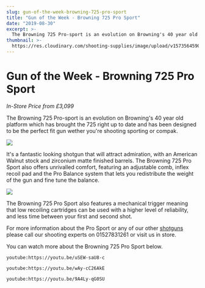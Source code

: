 ```yaml
---
slug: gun-of-the-week-browning-725-pro-sport
title: "Gun of the Week - Browning 725 Pro Sport"
date: "2019-08-30"
excerpt: >-
  The Browning 725 Pro-sport is an evolution on Browning's 40 year old platform which has brought the 725 right up to date.
thumbnail: >-
  https://res.cloudinary.com/shooting-supplies/image/upload/v1573564590/Browning-725-ProSport_ri2kti_yrnviq.jpg
---
```


# **Gun of the Week - Browning 725 Pro Sport**

_In-Store Price from £3,099_

The Browning 725 Pro-sport is an evolution on Browning's 40 year old platform which has brought the 725 right up to date and has been designed to be the perfect fit gun wether you're shooting sporting or compak.

![](https://res.cloudinary.com/shooting-supplies/image/upload/v1573564590/Browning-725-ProSport_ri2kti_yrnviq.jpg)

It's a fantastic looking shotgun that will attract admiration, with an American Walnut stock and zirconium matte finished barrels. The Browning 725 Pro Sport also offers unrivalled comfort, featuring an adjustable comb, inflex recoil pad and the Pro Balance system that lets you redistribute the weight of the gun and fine tune the balance.

![](https://res.cloudinary.com/shooting-supplies/image/upload/v1573564593/B725-PROSPORT-12M_3_vuugp5_euaum6.jpg)

The Browning 725 Pro Sport also features a mechanical trigger meaning that low recoiling cartridges can be used with a higher level of reliability, and less time between your first and second shot.

For more information about the Pro Sport or any of our other [shotguns](https://shootingsuppliesltd.co.uk/shotguns/) please call our shooting experts on 01527831261 or visit us in store.

You can watch more about the Browning 725 Pro Sport below.

`youtube:https://youtu.be/uSEW-saU8-c`

`youtube:https://youtu.be/wAy-cC26AkE`

`youtube:https://youtu.be/9A4Ly-qG0SU`

